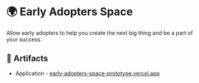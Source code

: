 # 🌍 Early Adopters Space

Allow early adopters to help you create the next big thing and be a part of your success.

## 🔗 Artifacts

- Application - [early-adopters-space-prototype.vercel.app](https://early-adopters-space-prototype.vercel.app/)

